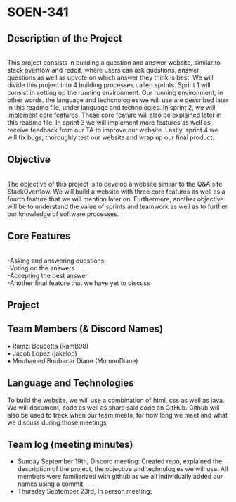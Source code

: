 # SOEN-341

<head>
<h2>Description of the Project</h2><br/>
</head>
This project consists in building a question and answer website, similar to stack overflow and reddit, where users can ask questions, answer questions as well as upvote on which answer they think is best. We will divide this project into 4 building processes called sprints. Sprint 1 will consist in setting up the running environment. Our running environment, in other words, the language and techcnologies we will use are described later in this readme file, under language and technologies. In sprint 2, we will implement core features. These core feature will also be explained later in this readme file. In sprint 3 we will implement more features as well as receive feedback from our TA to improve our website. Lastly, sprint 4 we will fix bugs, thoroughly test our website and wrap up our final product.

<h2>Objective</h2> <br/>
The objective of this project is to develop a website similar to the Q&A site StackOverflow.  We will build a website with three core features as well as a fourth feature that we will mention later on. Furthermore, another objective will be to understand the value of sprints and teamwork as well as to further our knowledge of software processes.

<h2>Core Features </h2><br/>
-Asking and answering questions<br/>
-Voting on the answers<br/>
-Accepting the best answer<br/>
-Another final feature that we have yet to discuss <br/>

<h2>Project</h2>

<h2>Team Members (& Discord Names)</h2>

• Ramzi Boucetta (RamB98)<br/>
• Jacob Lopez (jakelop)<br/>
• Mouhamed Boubacar Diane (MomooDiane)<br/>

<h2>Language and Technologies</h2>

To build the website, we will use a combination of html, css as well as java. We will document, code as well as share said code on GitHub. Github will also be used to track when our team meets, for how long we meet and what we discuss during those meetings

<h2>Team log (meeting minutes)</h2>

- Sunday September 19th, Discord meeting:
  Created repo, explained the description of the project, the objective and technologies we will use. All members were familiarized with github as we all individually added our names using a commit.
- Thursday September 23rd, In person meeting:
